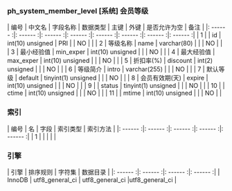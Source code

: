 ### ph_system_member_level [系统] 会员等级
|  编号  |  中文名  |  字段名称  |  数据类型  |  主键  |  外键  |  是否允许为空  |  备注  |
|: ------ :|: ------ :|: ------ :|: ------ :|: ------ :|: ------ :|: ------ :|: ------ :|
| 1 |  | id | int(10) unsigned | PRI |  | NO |  |
| 2 | 等级名称 | name | varchar(80) |  |  | NO |  |
| 3 | 最小经验值 | min_exper | int(10) unsigned |  |  | NO |  |
| 4 | 最大经验值 | max_exper | int(10) unsigned |  |  | NO |  |
| 5 | 折扣率(%) | discount | int(2) unsigned |  |  | NO |  |
| 6 | 等级简介 | intro | varchar(255) |  |  | NO |  |
| 7 | 默认等级 | default | tinyint(1) unsigned |  |  | NO |  |
| 8 | 会员有效期(天) | expire | int(10) unsigned |  |  | NO |  |
| 9 |  | status | tinyint(1) unsigned |  |  | NO |  |
| 10 |  | ctime | int(10) unsigned |  |  | NO |  |
| 11 |  | mtime | int(10) unsigned |  |  | NO |  |

### 索引

|  编号  |  名  |  字段  |  索引类型  |  索引方法  |
|: ------ :|: ------ :|: ------ :|: ------ :|: ------ :|
|   1 |    |    |    |    |

### 引擎

|  引擎  |  排序规则  |  字符集  |  数据目录  |
|: ------ :|: ------ :|: ------ :|: ------ :|
| InnoDB | utf8_general_ci | utf8_general_ci |utf8_general_ci |
